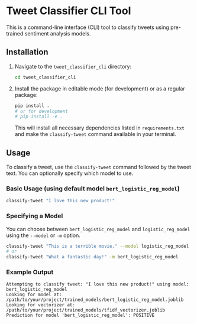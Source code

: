 # Tweet Classifier CLI Tool

This is a command-line interface (CLI) tool to classify tweets using pre-trained sentiment analysis models.

## Installation

1.  Navigate to the `tweet_classifier_cli` directory:

    ```bash
    cd tweet_classifier_cli
    ```

2.  Install the package in editable mode (for development) or as a regular package:

    ```bash
    pip install .
    # or for development
    # pip install -e .
    ```

    This will install all necessary dependencies listed in `requirements.txt` and make the `classify-tweet` command available in your terminal.

## Usage

To classify a tweet, use the `classify-tweet` command followed by the tweet text. You can optionally specify which model to use.

### Basic Usage (using default model `bert_logistic_reg_model`)

```bash
classify-tweet "I love this new product!"
```

### Specifying a Model

You can choose between `bert_logistic_reg_model` and `logistic_reg_model` using the `--model` or `-m` option.

```bash
classify-tweet "This is a terrible movie." --model logistic_reg_model
# or
classify-tweet "What a fantastic day!" -m bert_logistic_reg_model
```

### Example Output

```
Attempting to classify tweet: "I love this new product!" using model: bert_logistic_reg_model
Looking for model at: /path/to/your/project/trained_models/bert_logistic_reg_model.joblib
Looking for vectorizer at: /path/to/your/project/trained_models/tfidf_vectorizer.joblib
Prediction for model 'bert_logistic_reg_model': POSITIVE
```
